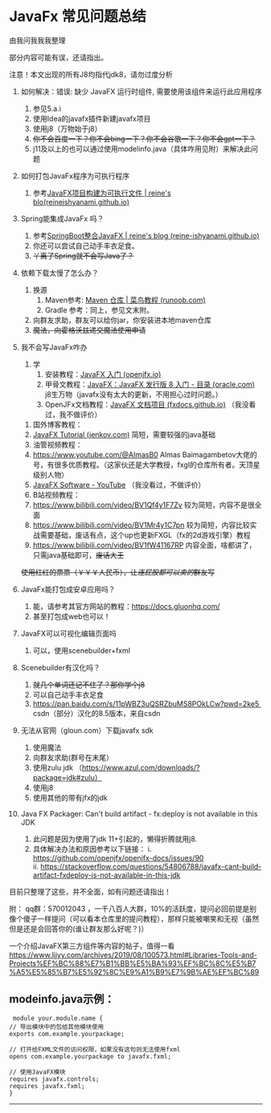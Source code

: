 ﻿# JavaFx 常见问题总结
由我问我我我整理

部分内容可能有误，还请指出。

注意！本文出现的所有J8均指代jdk8，请勿过度分析

1. 如何解决：错误: 缺少 JavaFX 运行时组件, 需要使用该组件来运行此应用程序
   1) 参见5.a.i
   1) 使用Idea的javafx插件新建javafx项目
   1) 使用j8（万物始于j8）
   1) ~~你不会百度一下？你不会bing一下？你不会谷歌一下？你不会gpt一下？~~
   2) j11及以上的也可以通过使用modelinfo.java（具体咋用见附）来解决此问题
1. 如何打包JavaFx程序为可执行程序
   1) 参考[JavaFX项目构建为可执行文件 | reine's blo(reineishyanami.github.io)](https://reine-ishyanami.github.io/article/blogs/java/javafxPackage.html)
1. Spring能集成JavaFx 吗？
   1) 参考[SpringBoot整合JavaFX | reine's blog (reine-ishyanami.github.io)](https://reine-ishyanami.github.io/article/blogs/java/javafxSpringboot.html)
   1) 你还可以尝试自己动手丰衣足食。
   1) ~~丫离了Spring就不会写Java了？~~
1. 依赖下载太慢了怎么办？
   1) 换源
      1. Maven参考: [Maven 仓库 | 菜鸟教程 (runoob.com)](https://www.runoob.com/maven/maven-repositories.html)
      1. Gradle 参考：同上，参见文末附。
   1) 向群友求助，群友可以给你jar，你安装进本地maven仓库
   1) ~~魔法，向霍格沃兹递交魔法使用申请~~
1. 我不会写JavaFx咋办
   1) 学
      1. 安装教程：[JavaFX 入门 (openjfx.io)](https://openjfx.io/openjfx-docs/#install-javafx) 
      1. 甲骨文教程：[JavaFX：JavaFX 发行版 8 入门 - 目录 (oracle.com)](https://docs.oracle.com/javase/8/javafx/get-started-tutorial/index.html) j8生万物（javafx没有太大的更新，不用担心过时问题。）
      1. OpenJFx文档教程：[JavaFX 文档项目 (fxdocs.github.io)](https://fxdocs.github.io/docs/html5/) （我没看过，我不做评价）

    1. 国外博客教程：
      1. [JavaFX Tutorial (jenkov.com)](https://jenkov.com/tutorials/javafx/index.html) 简短，需要较强的java基础
     1. 油管视频教程：
      1. https://www.youtube.com/@AlmasB0 Almas Baimagambetov大佬的号，有很多优质教程。（这家伙还是大学教授，fxgl的仓库所有者。天顶星级别人物）
      1. [JavaFX Software - YouTube](https://www.youtube.com/playlist?list=PL4h6ypqTi3RR_bhBk6PtLfD83YkaJXXxw) （我没看过，不做评价）
     1. B站视频教程：
      1. <https://www.bilibili.com/video/BV1Qf4y1F7Zv> 较为简短，内容不是很全面
     1. <https://www.bilibili.com/video/BV1Mr4y1C7pn> 较为简短，内容比较实战需要基础，废话有点，这个up也更新FXGL（fx的2d游戏引擎）教程
     1. <https://www.bilibili.com/video/BV1fW41167RP> 内容全面，啥都讲了，只需java基础即可，~~废话大王~~
    
     ~~使用红红的票票（￥￥￥人民币），让*连屁股都可以卖的*群友写~~
   
5. JavaFx能打包成安卓应用吗？
   1) 能，请参考其官方网站的教程：https://docs.gluonhq.com/
   2) 甚至打包成web也可以！
6. JavaFX可以可视化编辑页面吗
   1) 可以，使用scenebuilder+fxml
7. Scenebuilder有汉化吗？
   1) ~~就几个单词还记不住了？那你学个j8~~
   1) 可以自己动手丰衣足食
   2) https://pan.baidu.com/s/11pWBZ3uQSRZbuMS8POkLCw?pwd=2ke5  csdn（部分）汉化的8.5版本，来自csdn 

8. 无法从官网（gloun.com）下载javafx sdk
   1) 使用魔法
   1) 向群友求助(群号在末尾）
   1) 使用zulu jdk （https://www.azul.com/downloads/?package=jdk#zulu）
   1) 使用j8
   1) 使用其他的带有jfx的jdk
9. Java FX Packager: Can't build artifact - fx:deploy is not available in this JDK
   1) 此问题是因为使用了jdk 11+引起的，懒得折腾就用j8.
   1) 具体解决办法和原因参考以下链接：
      i. https://github.com/openjfx/openjfx-docs/issues/90  
      ii. https://stackoverflow.com/questions/54806788/javafx-cant-build-artifact-fxdeploy-is-not-available-in-this-jdk
      
目前只整理了这些，并不全面，如有问题还请指出！

附：
qq群：570012043 ，一千八百人大群，10%的活跃度，提问必回前提是别像个傻子一样提问（可以看本仓库里的提问教程），那样只能被嘲笑和无视（虽然但是还是会回答你的(谁让群友那么好呢？)）


一个介绍JavaFX第三方组件等内容的帖子，值得一看
https://www.ljjyy.com/archives/2019/08/100573.html#Libraries-Tools-and-Projects%EF%BC%88%E7%B1%BB%E5%BA%93%EF%BC%8C%E5%B7%A5%E5%85%B7%E5%92%8C%E9%A1%B9%E7%9B%AE%EF%BC%89

modeinfo.java示例：
---


     module your.module.name {
    // 导出模块中的包给其他模块使用
    exports com.example.yourpackage;
    
    // 打开给FXML文件的访问权限，如果没有这句则无法使用fxml
    opens com.example.yourpackage to javafx.fxml;
    
    // 使用JavaFX模块
    requires javafx.controls;
    requires javafx.fxml;
    }
   
   ---
